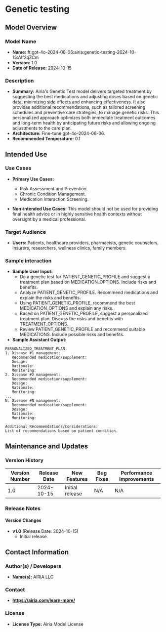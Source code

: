 # Genetic testing

## Model Overview

### Model Name
- **Name:** ft:gpt-4o-2024-08-06:airia:genetic-testing-2024-10-15:AIf2qZCm
- **Version:** 1.0
- **Date of Release:** 2024-10-15

### Description
- **Summary:** Airia's Genetic Test model delivers targeted treatment by suggesting the best medications and adjusting doses based on genetic data, minimizing side effects and enhancing effectiveness. It also provides additional recommendations, such as tailored screening schedules and preventive care strategies, to manage genetic risks. This personalized approach optimizes both immediate treatment outcomes and long-term health by anticipating future risks and allowing ongoing adjustments to the care plan.
- **Architecture:** Fine-tune gpt-4o-2024-08-06.
- **Recommended Temperature:** 0.1


## Intended Use

### Use Cases
- **Primary Use Cases:**
  - Risk Assessment and Prevention.
  - Chronic Condition Management.
  - Medication Interaction Screening.

- **Non-intended Use Cases:** This model should not be used for providing final health advice or in highly sensitive health contexts without oversight by a medical professional.

### Target Audience
- **Users:** Patients, healthcare providers, pharmacists, genetic counselors, insurers, researchers, wellness clinics, family members.

### Sample interaction
- **Sample User Input:** 
  - Do a genetic test for PATIENT_GENETIC_PROFILE and suggest a treatment plan based on MEDICATION_OPTIONS. Include risks and benefits.
  - Analyze PATIENT_GENETIC_PROFILE. Recommend medications and explain the risks and benefits.
  - Using PATIENT_GENETIC_PROFILE, recommend the best MEDICATION_OPTIONS and explain any risks.
  - Based on PATIENT_GENETIC_PROFILE, suggest a personalized treatment plan. Discuss the risks and benefits with TREATMENT_OPTIONS.
  - Review PATIENT_GENETIC_PROFILE and recommend suitable MEDICATIONS. Include possible risks and benefits.
- **Sample Assistant Output:**
```
PERSONALIZED_TREATMENT_PLAN:
1. Disease #1 management:
   Recommended medication/supplement:
   Dosage:
   Rationale:
   Monitoring:
2. Disease #2 management:
   Recommended medication/supplement:
   Dosage:
   Rationale:
   Monitoring:
...
N. Disease #N management:
   Recommended medication/supplement:
   Dosage:
   Rationale:
   Monitoring:

Additional Recommendations/Considerations:
List of recommendations based on patient condition.
```

## Maintenance and Updates

### Version History
| Version Number | Release Date | New Features                  | Bug Fixes                   | Performance Improvements     |
|----------------|--------------|-------------------------------|-----------------------------|------------------------------|
| 1.0            |  2024-10-15  | Initial release               |  N/A  | N/A |


### Release Notes
#### Version Changes
- **v1.0** (Release Date: 2024-10-15)
  - Initial release.

## Contact Information

### Author(s) / Developers
- **Name(s):** AIRIA LLC

### Contact
- **https://airia.com/learn-more/** 

### License
- **License Type:** Airia Model License
